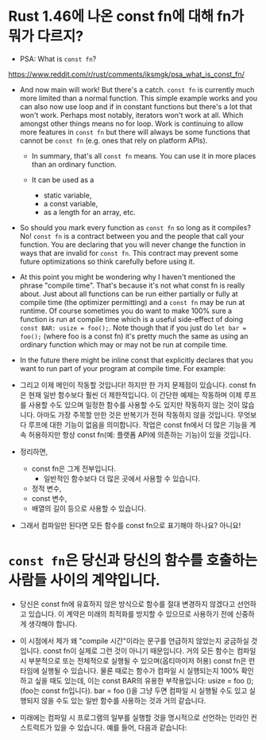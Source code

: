 # Rust 1.46에 나온 const fn에 대해 fn가 뭐가 다르지?

- PSA: What is `const fn`?

https://www.reddit.com/r/rust/comments/iksmgk/psa_what_is_const_fn/

- And now main will work! But there's a catch. `const fn` is currently much more limited than a normal function. This simple example works and you can also now use loop and if in constant functions but there's a lot that won't work. Perhaps most notably, iterators won't work at all. Which amongst other things means no for loop. Work is continuing to allow more features in `const fn` but there will always be some functions that cannot be `const fn` (e.g. ones that rely on platform APIs).

  - In summary, that's all `const fn` means. You can use it in more places than an ordinary function.

  - It can be used as a
    - static variable,
    - a const variable,
    - as a length for an array, etc.

- So should you mark every function as `const fn` so long as it compiles? No! `const fn` is a contract between you and the people that call your function. You are declaring that you will never change the function in ways that are invalid for `const fn`. This contract may prevent some future optimizations so think carefully before using it.

- At this point you might be wondering why I haven't mentioned the phrase "compile time". That's because it's not what const fn is really about. Just about all functions can be run either partially or fully at compile time (the optimizer permitting) and a `const fn` may be run at runtime. Of course sometimes you do want to make 100% sure a function is run at compile time which is a useful side-effect of doing `const BAR: usize = foo();`. Note though that if you just do `let bar = foo();` (where foo is a const fn) it's pretty much the same as using an ordinary function which may or may not be run at compile time.

- In the future there might be inline const that explicitly declares that you want to run part of your program at compile time. For example:

- 그리고 이제 메인이 작동할 것입니다! 하지만 한 가지 문제점이 있습니다. const fn은 현재 일반 함수보다 훨씬 더 제한적입니다. 이 간단한 예제는 작동하며 이제 루프를 사용할 수도 있으며 일정한 함수를 사용할 수도 있지만 작동하지 않는 것이 많습니다. 아마도 가장 주목할 만한 것은 반복기가 전혀 작동하지 않을 것입니다. 무엇보다 루프에 대한 기능이 없음을 의미합니다. 작업은 const fn에서 더 많은 기능을 계속 허용하지만 항상 const fn(예: 플랫폼 API에 의존하는 기능)이 있을 것입니다.

- 정리하면,

  - const fn은 그게 전부입니다.
    - 일반적인 함수보다 더 많은 곳에서 사용할 수 있습니다.
  - 정적 변수,
  - const 변수,
  - 배열의 길이
    등으로 사용할 수 있습니다.

- 그래서 컴파일만 된다면 모든 함수를 const fn으로 표기해야 하나요? 아니요!

# `const fn`은 당신과 당신의 함수를 호출하는 사람들 사이의 계약입니다.

- 당신은 const fn에 유효하지 않은 방식으로 함수를 절대 변경하지 않겠다고 선언하고 있습니다. 이 계약은 미래의 최적화를 방지할 수 있으므로 사용하기 전에 신중하게 생각해야 합니다.

- 이 시점에서 제가 왜 "compile 시간"이라는 문구를 언급하지 않았는지 궁금하실 것입니다. const fn이 실제로 그런 것이 아니기 때문입니다. 거의 모든 함수는 컴파일 시 부분적으로 또는 전체적으로 실행될 수 있으며(옵티마이저 허용) const fn은 런타임에 실행될 수 있습니다. 물론 때로는 함수가 컴파일 시 실행되는지 100% 확인하고 싶을 때도 있는데, 이는 const BAR의 유용한 부작용입니다: usize = foo (); (foo는 const fn입니다). bar = foo ()을 그냥 두면 컴파일 시 실행될 수도 있고 실행되지 않을 수도 있는 일반 함수를 사용하는 것과 거의 같습니다.

- 미래에는 컴파일 시 프로그램의 일부를 실행할 것을 명시적으로 선언하는 인라인 컨스트럭트가 있을 수 있습니다. 예를 들어, 다음과 같습니다:
